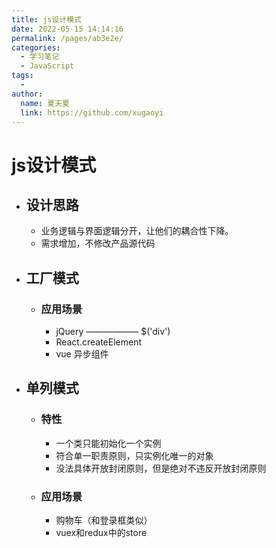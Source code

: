 ```yaml
---
title: js设计模式
date: 2022-05-15 14:14:16
permalink: /pages/ab3e2e/
categories:
  - 学习笔记
  - JavaScript
tags:
  - 
author: 
  name: 夏天夏
  link: https://github.com/xugaoyi
---
```

# js设计模式
- ## 设计思路
    - 业务逻辑与界面逻辑分开，让他们的耦合性下降。
    - 需求增加，不修改产品源代码
- ## 工厂模式
    - ### 应用场景
        - jQuery —————— $('div')
        - React.createElement  
        - vue 异步组件


- ## 单列模式
    - ### 特性
        - 一个类只能初始化一个实例
        - 符合单一职责原则，只实例化唯一的对象
        - 没法具体开放封闭原则，但是绝对不违反开放封闭原则
    - ### 应用场景
        - 购物车（和登录框类似）
        - vuex和redux中的store